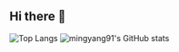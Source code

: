 ## Hi there 👋
![Top Langs](https://github-readme-stats.vercel.app/api/top-langs/?username=mingyang91&hide=jupyter%20notebook,javascript,java,html)
![mingyang91's GitHub stats](https://github-readme-stats.vercel.app/api?username=mingyang91&show=reviews,discussions_started,discussions_answered,prs_merged,prs_merged_percentage)
<!--
**mingyang91/mingyang91** is a ✨ _special_ ✨ repository because its `README.md` (this file) appears on your GitHub profile.

Here are some ideas to get you started:

- 🔭 I’m currently working on ...
- 🌱 I’m currently learning ...
- 👯 I’m looking to collaborate on ...
- 🤔 I’m looking for help with ...
- 💬 Ask me about ...
- 📫 How to reach me: ...
- 😄 Pronouns: ...
- ⚡ Fun fact: ...
-->
